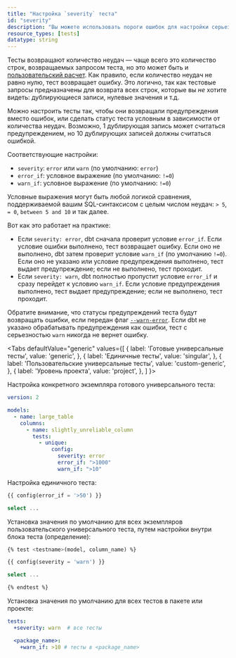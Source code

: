 ```yaml
---
title: "Настройка `severity` теста"
id: "severity"
description: "Вы можете использовать пороги ошибок для настройки серьезности результатов тестов и определения, когда следует выдавать ошибку или предупреждение на основе количества неудачных тестов."
resource_types: [tests]
datatype: string
---
```


Тесты возвращают количество неудач — чаще всего это количество строк, возвращаемых запросом теста, но это может быть и [пользовательский расчет](/reference/resource-configs/fail_calc). Как правило, если количество неудач не равно нулю, тест возвращает ошибку. Это логично, так как тестовые запросы предназначены для возврата всех строк, которые вы _не_ хотите видеть: дублирующиеся записи, нулевые значения и т.д.

Можно настроить тесты так, чтобы они возвращали предупреждения вместо ошибок, или сделать статус теста условным в зависимости от количества неудач. Возможно, 1 дублирующая запись может считаться предупреждением, но 10 дублирующих записей должны считаться ошибкой.

Соответствующие настройки:
- `severity`: `error` или `warn` (по умолчанию: `error`)
- `error_if`: условное выражение (по умолчанию: `!=0`)
- `warn_if`: условное выражение (по умолчанию: `!=0`)

Условные выражения могут быть любой логикой сравнения, поддерживаемой вашим SQL-синтаксисом с целым числом неудач: `> 5`, `= 0`, `between 5 and 10` и так далее.

Вот как это работает на практике:
- Если `severity: error`, dbt сначала проверит условие `error_if`. Если условие ошибки выполнено, тест возвращает ошибку. Если оно не выполнено, dbt затем проверит условие `warn_if` (по умолчанию `!=0`). Если оно не указано или условие предупреждения выполнено, тест выдает предупреждение; если не выполнено, тест проходит.
- Если `severity: warn`, dbt полностью пропустит условие `error_if` и сразу перейдет к условию `warn_if`. Если условие предупреждения выполнено, тест выдает предупреждение; если не выполнено, тест проходит.

Обратите внимание, что статусы предупреждений теста будут возвращать ошибки, если передан флаг [`--warn-error`](/reference/global-configs/warnings). Если dbt не указано обрабатывать предупреждения как ошибки, тест с серьезностью `warn` никогда не вернет ошибку.

<Tabs
  defaultValue="generic"
  values={[
    { label: 'Готовые универсальные тесты', value: 'generic', },
    { label: 'Единичные тесты', value: 'singular', },
    { label: 'Пользовательские универсальные тесты', value: 'custom-generic', },
    { label: 'Уровень проекта', value: 'project', },
  ]
}>

<TabItem value="generic">

Настройка конкретного экземпляра готового универсального теста:

<File name='models/<filename>.yml'>

```yaml
version: 2

models:
  - name: large_table
    columns:
      - name: slightly_unreliable_column
        tests:
          - unique:
              config:
                severity: error
                error_if: ">1000"
                warn_if: ">10"
```

</File>

</TabItem>

<TabItem value="singular">

Настройка единичного теста:

<File name='tests/<filename>.sql'>

```sql
{{ config(error_if = '>50') }}

select ...
```

</File>

</TabItem>

<TabItem value="custom-generic">

Установка значения по умолчанию для всех экземпляров пользовательского универсального теста, путем настройки внутри блока теста (определение):

<File name='macros/<filename>.sql'>

```sql
{% test <testname>(model, column_name) %}

{{ config(severity = 'warn') }}

select ...

{% endtest %}
```

</File>

</TabItem>

<TabItem value="project">

Установка значения по умолчанию для всех тестов в пакете или проекте:

<File name='dbt_project.yml'>

```yaml
tests:
  +severity: warn  # все тесты

  <package_name>:
    +warn_if: >10 # тесты в <package_name>
```

</File>

</TabItem>

</Tabs>